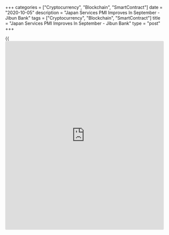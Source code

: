 +++
categories = ["Cryptocurrency", "Blockchain", "SmartContract"]
date = "2020-10-05"
description = "Japan Services PMI Improves In September - Jibun Bank"
tags = ["Cryptocurrency", "Blockchain", "SmartContract"]
title = "Japan Services PMI Improves In September - Jibun Bank"
type = "post"
+++

{{<iframe id="large-banner" src="https://www.bounty.group/#slide=24.0" width="100%" height="600" scrolling="no" style="border: 0px solid rgb(216, 221, 230); border-radius: 3px;">}}

The services sector in Japan continued to contract in September, albeit
at a slower pace, the latest survey from Jibun Bank showed on Monday
with a seasonally adjusted services PMI score of 46.6.

That's up from 45.0 in August, although it remains beneath the boom-or-
bust line of 50 that separates expansion from contraction.

Individually, there were slower declines in activity and new orders,
along with marginal contraction in employment. Sentiment hit its highest
level in nine months.

Export sales remained especially subdued, with latest data signaling a
steep and accelerated contraction. International travel restrictions and
client [business][1] closures were often mentioned by respondents.

The data also showed that the composite index rose to 46.6 in September
from 45.2 in August.

For comments and feedback [contact](https://www.playgroundfx.com/contact/): editorial@rtt[news](https://www.letsplayfx.com/blog/forex-news-website/).com

[Economic News][2]

 **What parts of the world are seeing the best (and worst) economic
performances lately? Click[here][3] to check out our [Econ Scorecard][3]
and find out! See up-to-the-moment [ranking](https://www.playgroundfx.com/blog/crypto-exchange-ranking/)s for the best and worst
performers in [GDP][4], [unemployment rate][5], [inflation][6] and much
more.**

   1. www.rtt[news](https://www.letsplayfx.com/blog/forex-news-website/).com/Content/Business.aspx
   2. www.rtt[news](https://www.letsplayfx.com/blog/forex-news-website/).com/Content/EconomicNews.aspx
   3. www.rtt[news](https://www.letsplayfx.com/blog/forex-news-website/).com/economic-scorecard/world-rank/unemployment-rate/highest-performance.aspx
   4. www.rtt[news](https://www.letsplayfx.com/blog/forex-news-website/).com/economic-scorecard/world-rank/GDP/highest-performance.aspx
   5. www.rtt[news](https://www.letsplayfx.com/blog/forex-news-website/).com/economic-scorecard/world-rank/unemployment-rate/lowest-performance.aspx
   6. www.rtt[news](https://www.letsplayfx.com/blog/forex-news-website/).com/economic-scorecard/world-rank/CPI/highest-performance.aspx